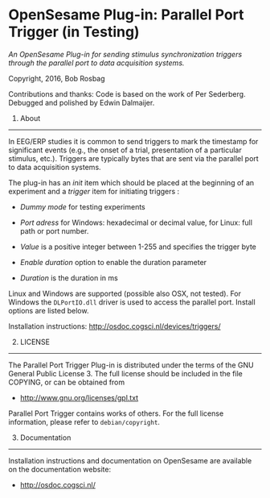 OpenSesame Plug-in: Parallel Port Trigger (in Testing)
==========

*An OpenSesame Plug-in for sending stimulus synchronization triggers through the parallel port to data acquisition systems.*  

Copyright, 2016, Bob Rosbag  

Contributions and thanks: Code is based on the work of Per Sederberg. Debugged and polished by Edwin Dalmaijer.

1. About
--------

In EEG/ERP studies it is common to send triggers to mark the timestamp for significant events (e.g., the onset of a trial, presentation of a particular stimulus, etc.). Triggers are typically bytes that are sent via the parallel port to data acquisition systems.

The plug-in has an *init* item which should be placed at the beginning of an experiment and a *trigger* item for initiating triggers :
- *Dummy mode* for testing experiments
- *Port adress* for Windows: hexadecimal or decimal value, for Linux: full path or port number.

- *Value* is a positive integer between 1-255 and specifies the trigger byte
- *Enable duration* option to enable the duration parameter
- *Duration* is the duration in ms


Linux and Windows are supported (possible also OSX, not tested). For Windows the `DLPortIO.dll` driver is used to access the parallel port. Install options are listed below.


Installation instructions: <http://osdoc.cogsci.nl/devices/triggers/>


2. LICENSE
----------

The Parallel Port Trigger Plug-in is distributed under the terms of the GNU General Public License 3.
The full license should be included in the file COPYING, or can be obtained from

- <http://www.gnu.org/licenses/gpl.txt>

Parallel Port Trigger contains works of others. For the full license information, please
refer to `debian/copyright`.


3. Documentation
----------------

Installation instructions and documentation on OpenSesame are available on the documentation website:

- <http://osdoc.cogsci.nl/>
